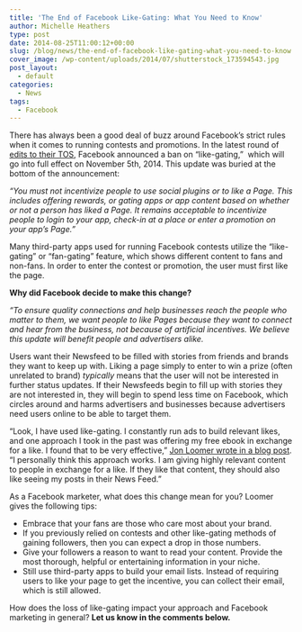 ```yaml
---
title: 'The End of Facebook Like-Gating: What You Need to Know'
author: Michelle Heathers
type: post
date: 2014-08-25T11:00:12+00:00
slug: /blog/news/the-end-of-facebook-like-gating-what-you-need-to-know
cover_image: /wp-content/uploads/2014/07/shutterstock_173594543.jpg
post_layout:
  - default
categories:
  - News
tags:
  - Facebook
---
```


There has always been a good deal of buzz around Facebook’s strict rules when it comes to running contests and promotions. In the latest round of [edits to their TOS][1], Facebook announced a ban on “like-gating,”  which will go into full effect on November 5th, 2014. This update was buried at the bottom of the announcement:

_“You must not incentivize people to use social plugins or to like a Page. This includes offering rewards, or gating apps or app content based on whether or not a person has liked a Page. It remains acceptable to incentivize people to login to your app, check-in at a place or enter a promotion on your app’s Page.”_

Many third-party apps used for running Facebook contests utilize the “like-gating” or “fan-gating” feature, which shows different content to fans and non-fans. In order to enter the contest or promotion, the user must first like the page.

**Why did Facebook decide to make this change?**

_“To ensure quality connections and help businesses reach the people who matter to them, we want people to like Pages because they want to connect and hear from the business, not because of artificial incentives. We believe this update will benefit people and advertisers alike._

Users want their Newsfeed to be filled with stories from friends and brands they want to keep up with. Liking a page simply to enter to win a prize (often unrelated to brand) _typically_ means that the user will not be interested in further status updates. If their Newsfeeds begin to fill up with stories they are not interested in, they will begin to spend less time on Facebook, which circles around and harms advertisers and businesses because advertisers need users online to be able to target them.

“Look, I have used like-gating. I constantly run ads to build relevant likes, and one approach I took in the past was offering my free ebook in exchange for a like. I found that to be very effective,” [Jon Loomer wrote in a blog post][2]. “I personally think this approach works. I am giving highly relevant content to people in exchange for a like. If they like that content, they should also like seeing my posts in their News Feed.”

As a Facebook marketer, what does this change mean for you? Loomer gives the following tips:

- Embrace that your fans are those who care most about your brand.
- If you previously relied on contests and other like-gating methods of gaining followers, then you can expect a drop in those numbers.
- Give your followers a reason to want to read your content. Provide the most thorough, helpful or entertaining information in your niche.
- Still use third-party apps to build your email lists. Instead of requiring users to like your page to get the incentive, you can collect their email, which is still allowed.

How does the loss of like-gating impact your approach and Facebook marketing in general? **Let us know in the comments below.**

[1]: https://developers.facebook.com/blog/post/2014/08/07/Graph-API-v2.1/
[2]: http://www.jonloomer.com/2014/08/11/facebook-like-gating/

